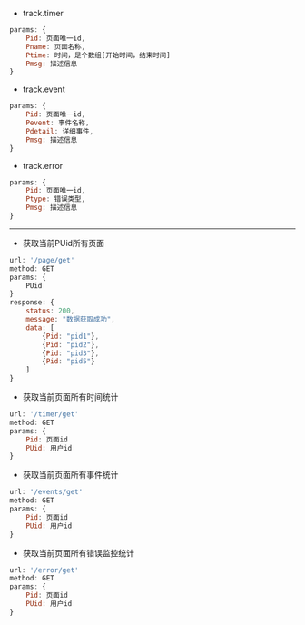 - track.timer
```js 
params: {
    Pid: 页面唯一id,
    Pname: 页面名称,
    Ptime: 时间，是个数组[开始时间，结束时间]
    Pmsg: 描述信息
}
```

- track.event
```js 
params: {
    Pid: 页面唯一id,
    Pevent: 事件名称,
    Pdetail: 详细事件,
    Pmsg: 描述信息
}
```

- track.error
```js 
params: {
    Pid: 页面唯一id,
    Ptype: 错误类型,
    Pmsg: 描述信息
}
```

------------------------------------------

- 获取当前PUid所有页面

```js
url: '/page/get'
method: GET
params: {
    PUid
}
response: {
    status: 200,
    message: "数据获取成功",
    data: [
        {Pid: "pid1"}, 
        {Pid: "pid2"}, 
        {Pid: "pid3"}, 
        {Pid: "pid5"}
    ]
}
```

- 获取当前页面所有时间统计
```js
url: '/timer/get'
method: GET
params: {
    Pid: 页面id
    PUid: 用户id
}
```

- 获取当前页面所有事件统计
```js
url: '/events/get'
method: GET
params: {
    Pid: 页面id
    PUid: 用户id
}
```

- 获取当前页面所有错误监控统计
```js
url: '/error/get'
method: GET
params: {
    Pid: 页面id
    PUid: 用户id
}
```
